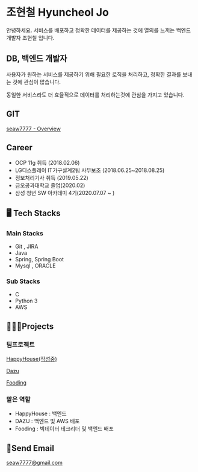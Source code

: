 # 조현철 Hyuncheol Jo

안녕하세요. 서비스를 배포하고 정확한 데이터를 제공하는 것에 열의를 느끼는 백엔드 개발자 조현철 입니다.

## DB, 백엔드 개발자

사용자가 원하는 서비스를 제공하기 위해 필요한 로직을 처리하고, 정확한 결과를 보내는 것에 관심이 많습니다.

동일한 서비스라도 더 효율적으로 데이터를 처리하는것에 관심을 가지고 있습니다.

## GIT

[seaw7777 - Overview](https://github.com/seaw7777)

## Career

- OCP 11g 취득 (2018.02.06)
- LG디스플레이 IT가구설계2팀 사무보조 (2018.06.25~2018.08.25)
- 정보처리기사 취득 (2019.05.22)
- 금오공과대학교 졸업(2020.02)
- 삼성 청년 SW 아카데미 4기(2020.07.07 ~ )

## 🖥️ Tech Stacks

### Main Stacks

- Git , JIRA
- Java
- Spring, Spring Boot
- Mysql , ORACLE

### Sub Stacks

- C
- Python 3
- AWS

## 👩🏻‍🔧Projects

### 팀프로젝트

[HappyHouse(작성중)](https://www.notion.so/HappyHouse-76f4cd4950d84111b5501ca04c018477)

[Dazu](https://www.notion.so/Dazu-104135a9e9934e248fa2df22ae5ec085)

[Fooding](https://www.notion.so/Fooding-8be42d0f8256403cab50c1730a0df5a4)

### 맡은 역할

- HappyHouse : 백엔드
- DAZU : 백엔드 및 AWS 배포
- Fooding : 빅데이터 테크리더 및 백엔드 배포

## 📩Send Email

seaw7777@gmail.com